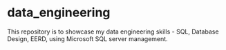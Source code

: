 # data_engineering
This repository is to showcase my data engineering skills - SQL, Database Design, EERD, using Microsoft SQL server management. 
